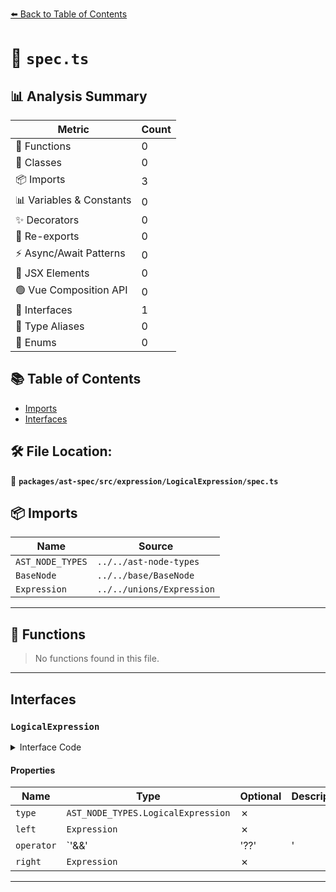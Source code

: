 [⬅️ Back to Table of Contents](../../../../../index.md)

# 📄 `spec.ts`

## 📊 Analysis Summary

| Metric | Count |
|--------|-------|
| 🔧 Functions | 0 |
| 🧱 Classes | 0 |
| 📦 Imports | 3 |
| 📊 Variables & Constants | 0 |
| ✨ Decorators | 0 |
| 🔄 Re-exports | 0 |
| ⚡ Async/Await Patterns | 0 |
| 💠 JSX Elements | 0 |
| 🟢 Vue Composition API | 0 |
| 📐 Interfaces | 1 |
| 📑 Type Aliases | 0 |
| 🎯 Enums | 0 |

## 📚 Table of Contents

- [Imports](#imports)
- [Interfaces](#interfaces)

## 🛠️ File Location:
📂 **`packages/ast-spec/src/expression/LogicalExpression/spec.ts`**

## 📦 Imports

| Name | Source |
|------|--------|
| `AST_NODE_TYPES` | `../../ast-node-types` |
| `BaseNode` | `../../base/BaseNode` |
| `Expression` | `../../unions/Expression` |


---

## 🔧 Functions

> No functions found in this file.


---

## Interfaces

### `LogicalExpression`

<details><summary>Interface Code</summary>

```ts
export interface LogicalExpression extends BaseNode {
  type: AST_NODE_TYPES.LogicalExpression;
  left: Expression;
  operator: '&&' | '??' | '||';
  right: Expression;
}
```
</details>

#### Properties

| Name | Type | Optional | Description |
|------|------|----------|-------------|
| `type` | `AST_NODE_TYPES.LogicalExpression` | ✗ |  |
| `left` | `Expression` | ✗ |  |
| `operator` | `'&&' | '??' | '||'` | ✗ |  |
| `right` | `Expression` | ✗ |  |


---